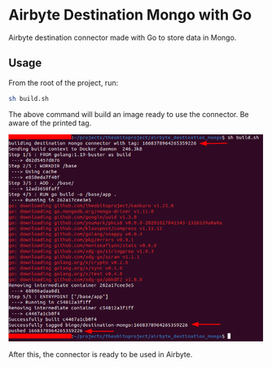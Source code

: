 # Airbyte Destination Mongo with Go

Airbyte destination connector made with Go to store data in Mongo.

## Usage

From the root of the project, run:

```sh
sh build.sh
```

The above command will build an image ready to use the connector. Be aware of the printed tag.

<div style="width: 500px;">

![Example of destination build](destination_build.png)

</div>

After this, the connector is ready to be used in Airbyte.
